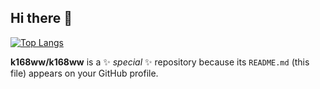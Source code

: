 ## Hi there 👋

[![Top Langs](https://github-readme-stats.vercel.app/api/top-langs/?username=k168ww&langs_count=8)](https://github.com/k168ww/github-readme-stats)


**k168ww/k168ww** is a ✨ _special_ ✨ repository because its `README.md` (this file) appears on your GitHub profile.
